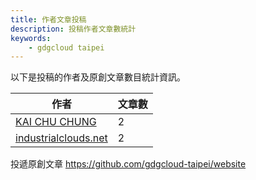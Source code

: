 ```yaml
---
title: 作者文章投稿
description: 投稿作者文章數統計
keywords:
    - gdgcloud taipei
---
```


以下是投稿的作者及原創文章數目統計資訊。

| 作者 | 文章數 |
| ---- | ---- |
|[KAI CHU CHUNG](/author/kai-chu-chung/)|2|
|[industrialclouds.net](/author/industrialclouds.net/)|2|

投遞原創文章 https://github.com/gdgcloud-taipei/website
